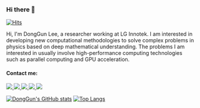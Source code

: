 ### Hi there 👋

<!--
**steve1029/steve1029** is a ✨ _special_ ✨ repository because its `README.md` (this file) appears on your GitHub profile.
[![Readme Card](https://github-readme-stats.vercel.app/api/pin/?username=steve1029&repo=SHPF&theme=dark)](https://github.com/anuraghazra/github-readme-stats)
Here are some ideas to get you started:

- 🔭 I’m currently working on ...
- 🌱 I’m currently learning ...
- 👯 I’m looking to collaborate on ...
- 🤔 I’m looking for help with ...
- 💬 Ask me about ...
- 📫 How to reach me: ...
- 😄 Pronouns: ...
- ⚡ Fun fact: ...
-->

[![Hits](https://hits.seeyoufarm.com/api/count/incr/badge.svg?url=https%3A%2F%2Fgithub.com%2Fsteve1029%2FSHPF&count_bg=%2379C83D&title_bg=%23555555&icon=&icon_color=%23E7E7E7&title=hits&edge_flat=false)](https://hits.seeyoufarm.com)

Hi, I'm DongGun Lee, a researcher working at LG Innotek. 
I am interested in developing new computational methodologies to solve complex problems in physics 
based on deep mathematical understanding. The problems I am interested in usually involve 
high-performance computing technologies such as parallel computing and GPU acceleration.
<!-- Currently, I'm looking for a postdoctoral position in USA. -->

#### Contact me:
<a href="mailto:zlffj1032@gmail.com">
   <img src="https://img.shields.io/badge/Gmail-d14836?style=for-the-badge&logo=Gmail&logoColor=white&link=leegm1798@naver.com"/>
</a>
<a target="_blank" href="https://www.linkedin.com/in/donggun-lee-948447208/">
   <img src="https://img.shields.io/static/v1?label=&message=linkedin&color=0A66C2&style=for-the-badge&logo=linkedin&labelColor=555555&logoColor=white">
</a>
<a target="_blank" href="https://github.com/steve1029">
   <img src="https://img.shields.io/static/v1?label=&message=github&color=2088FF&style=for-the-badge&logo=github&labelColor=555555&logoColor=white">
</a>
<a target="_blank" href="https://scholar.google.com/citations?user=iYm5ThEAAAAJ&hl=ko">
   <img src="https://img.shields.io/static/v1?label=&message=google scholar&color=4285F4&style=for-the-badge&logo=googlescholar&labelColor=555555&logoColor=white">
</a>
<a target="_blank" href="https://www.researchgate.net/profile/Donggun-Lee-5">
   <img src="https://img.shields.io/static/v1?label=&message=researchgate&color=00CCBB&style=for-the-badge&logo=researchgate&labelColor=555555&logoColor=white">
</a>

[![DongGun's GitHub stats](https://github-readme-stats.vercel.app/api?username=steve1029&show_icons=true&theme=dark)](https://github.com/anuraghazra/github-readme-stats)
[![Top Langs](https://github-readme-stats.vercel.app/api/top-langs/?username=steve1029&exclude_repo=lgbackup&langs_count=5&layout=compact&theme=dark)](https://github.com/anuraghazra/github-readme-stats)
